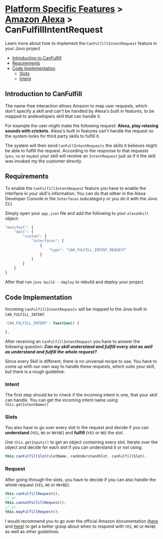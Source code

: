 # [Platform Specific Features](../) > [Amazon Alexa](./README.md) > CanFulfillIntentRequest

Learn more about how to implement the `CanFulfillIntentRequest` feature in your Jovo project

- [Introduction to CanFulfill](#introduction-to-canfulfill)
- [Requirements](#requirements)
- [Code Implementation](#code-implementation)
	- [Slots](#slots)
	- [Intent](#intent)

## Introduction to CanFulfill

The name-free interaction allows Amazon to map user requests, which don't specify a skill and can't be handled by Alexa's built in features, to be mapped to andevelopers skill that can handle it.

For example the user might make the following request: **Alexa, play relaxing sounds with crickets**. Alexa's built in features can't handle the request so the system looks for third party skills to fulfill it.

The system will then send `CanFullIntentRequests` the skills it believes might be able to fulfill the request. According to the response to that requests (`yes`, `no` or `maybe`) your skill will receive an `IntentRequest` just as if it the skill was invoked my the customer directly.

## Requirements

To enable the `CanFulfillIntentRequest` feature you have to enable the interface in your skill's information. You can do that either in the Alexa Developer Console in the `Interfaces` subcategory or you do it with the Jovo CLI.

Simply open your `app.json` file and add the following to your `alexaSkill` object:
```javascript
"manifest": {
	"apis": {
		"custom": {
			"interfaces": [
				{
					"type": "CAN_FULFILL_INTENT_REQUEST"
				}
			]
		}
	}
}
```
After that run `jovo build --deploy` to rebuild and deploy your project.

## Code Implementation

Incoming `CanFulfillIntentRequests` will be mapped to the Jovo built in `CAN_FULFILL_INTENT`.
```javascript
'CAN_FULFILL_INTENT': function() {

},
```
After receiving an `CanFulfillIntentRequest` you have to answer the following question: _**Can my skill understand and fulfill every slot as well as understand and fulfill the whole request?**_.

Since every Skill is different, there is no universal recipe to use. You have to come up with our own way to handle these requests, which suits your skill, but there is a rough guideline:

### Intent

The first step should be to check if the incoming intent is one, that your skill can handle. You can get the incoming intent name using `this.getIntentName()`

### Slots

You also have to go over every slot in the request and decide if you can **understand** (`YES`, `NO` or `MAYBE`) and **fulfill** (`YES` or `NO`) the slot.

Use `this.getInputs()` to get an object containing every slot. Iterate over the object and decide for each slot if you can understand it or not using: 
```javascript
this.canFulfillSlot(slotName, canUnderstandSlot, canFulfillSlot);
```

### Request

After going through the slots, you have to decide if you can also handle the whole request (`YES`, `NO` or `MAYBE`):
```javascript
this.canFulfillRequest();
// or
this.cannotFulfillRequest();
// or
this.mayFulfillRequest();
```

I would recommend you to go over the official Amazon documentation ([here](https://developer.amazon.com/docs/custom-skills/request-types-reference.html#CanFulfillIntentRequest) and [here](https://developer.amazon.com/docs/custom-skills/understand-name-free-interaction-for-custom-skills.html)) to get a better grasp about when to respond with `YES`, `NO` or `MAYBE` as well as other guidelines.

<!--[metadata]: {"title": "Alexa Canfulfill", 
"description": "Learn how to implement CanFulfillRequests in your Jovo project", "activeSections": ["platforms", "alexa", "alexa_index"], 
"expandedSections": "platforms", "inSections": "platforms", 
"breadCrumbs": {"Docs": "docs/", "Platforms": "docs/platforms",
"Amazon Alexa": "" }, 
"commentsID": "framework/docs/canfulfill", 
"route": "docs/amazon-alexa/canfulfill" 
}-->
